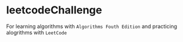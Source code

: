 # leetcodeChallenge
For learning algorithms with `Algorithms Fouth Edition` and practicing alogrithms with `LeetCode`
